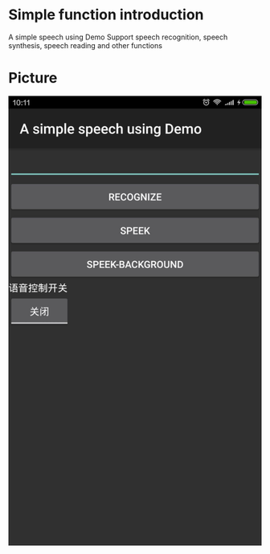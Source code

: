# Simple function introduction
A simple speech using Demo
Support speech recognition, speech synthesis, speech reading and other functions
# Picture
  ![pic_01](https://github.com/JackWaiting/The-use-of-speech/blob/master/images/voice_images.jpg)

